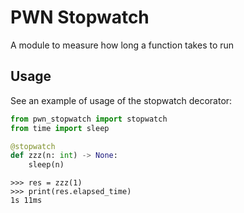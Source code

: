 # PWN Stopwatch

A module to measure how long a function takes to run

## Usage

See an example of usage of the stopwatch decorator:

```python
from pwn_stopwatch import stopwatch
from time import sleep

@stopwatch
def zzz(n: int) -> None:
    sleep(n)
```
```
>>> res = zzz(1)
>>> print(res.elapsed_time)
1s 11ms
```
